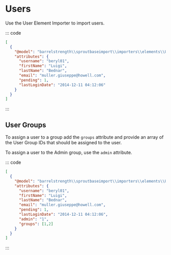 # Users

Use the User Element Importer to import users.
 
::: code

``` json Craft 3
[
  {
    "@model": "barrelstrength\\sproutbaseimport\\importers\\elements\\User",
    "attributes": {
      "username": "beryl01",
      "firstName": "Luigi",
      "lastName": "Bednar",
      "email": "muller.giuseppe@howell.com",
      "pending": 1,
      "lastLoginDate": "2014-12-11 04:12:06"
    }
  }
]
```

:::

## User Groups

To assign a user to a group add the `groups` attribute and provide an array of the User Group IDs that should be assigned to the user.

To assign a user to the Admin group, use the `admin` attribute.

::: code

``` json Craft 3
[
  {
    "@model": "barrelstrength\\sproutbaseimport\\importers\\elements\\User",
    "attributes": {
      "username": "beryl01",
      "firstName": "Luigi",
      "lastName": "Bednar",
      "email": "muller.giuseppe@howell.com",
      "pending": 1,
      "lastLoginDate": "2014-12-11 04:12:06",
      "admin": "1",
      "groups": [1,2]
    }
  }
]
```

:::